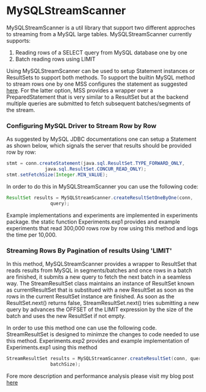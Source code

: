 # MySQLStreamScanner

MySQLStreamScanner is a util library that support two different approches to streaming from a MySQL large tables. MySQLStreamScanner currently supports:

1. Reading rows of a SELECT query from MySQL database one by one 
2. Batch reading rows using LIMIT 


Using MySQLStreamScanner can be used to setup Statement instances or ResultSets to support both methods. To support the builtin MySQL method to stream rows one by one MSS configures the statement as suggested [here](https://dev.mysql.com/doc/connector-j/5.1/en/connector-j-reference-implementation-notes.html). For the latter option, MSS provides a wrapper over a PreparedStatement that is very similar to a ResultSet but at the backend multiple queries are submitted to fetch subsequent batches/segments of the stream.

### Configuring MySQL Driver to Stream Row by Row

As suggested by MySQL JDBC documentations one can setup a Statement as shown below, which signals the server that results should be provided row by row:

```java
stmt = conn.createStatement(java.sql.ResultSet.TYPE_FORWARD_ONLY,
              java.sql.ResultSet.CONCUR_READ_ONLY);
stmt.setFetchSize(Integer.MIN_VALUE);
```

In order to do this in MySQLStreamScanner you can use the following code:

```java
ResultSet results = MySQLStreamScanner.createResultSetOneByOne(conn,
				query);
```

Example implementations and experiments are implemented in experiments package. the static function Experiments.exp1 provides and example experiments that read 300,000 rows row by row using this method and logs the time per 10,000.

### Streaming Rows By Pagination of results Using 'LIMIT'

In this method, MySQLStreamScanner provides a wrapper to ResultSet that reads results from MySQL in segments/batches and once rows in a batch are finished, it submits a new query to fetch the next batch in a seamless way. The StreamResultSet class maintains an instance of ResultSet known as currentResultSet that is substitued with a new ResultSet as soon as the rows in the current ResultSet instance are finished. As soon as the ResultSet.next() returns false, StreamResultSet.next() tries submitting a new query by advances the OFFSET of the LIMIT expression by the size of the batch and uses the new ResultSet if not empty.

In order to use this method one can use the following code. StreamResultSet is designed to minimze the changes to code needed to use this method. Experiments.exp2 provides and example implementation of Experiments.exp1 using this method

```java
StreamResultSet results = MySQLStreamScanner.createResultSet(conn, query,
				batchSize);
```

Fore more description and performance analysis please visit my blog post [here]()


